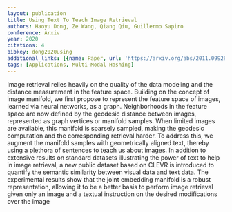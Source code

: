 ```yaml
---
layout: publication
title: Using Text To Teach Image Retrieval
authors: Haoyu Dong, Ze Wang, Qiang Qiu, Guillermo Sapiro
conference: Arxiv
year: 2020
citations: 4
bibkey: dong2020using
additional_links: [{name: Paper, url: 'https://arxiv.org/abs/2011.09928'}]
tags: [Applications, Multi-Modal Hashing]
---
```

Image retrieval relies heavily on the quality of the data modeling and the
distance measurement in the feature space. Building on the concept of image
manifold, we first propose to represent the feature space of images, learned
via neural networks, as a graph. Neighborhoods in the feature space are now
defined by the geodesic distance between images, represented as graph vertices
or manifold samples. When limited images are available, this manifold is
sparsely sampled, making the geodesic computation and the corresponding
retrieval harder. To address this, we augment the manifold samples with
geometrically aligned text, thereby using a plethora of sentences to teach us
about images. In addition to extensive results on standard datasets
illustrating the power of text to help in image retrieval, a new public dataset
based on CLEVR is introduced to quantify the semantic similarity between visual
data and text data. The experimental results show that the joint embedding
manifold is a robust representation, allowing it to be a better basis to
perform image retrieval given only an image and a textual instruction on the
desired modifications over the image
